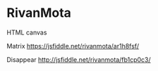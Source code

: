 # RivanMota
HTML canvas 

Matrix
https://jsfiddle.net/rivanmota/ar1h8fsf/

Disappear
http://jsfiddle.net/rivanmota/fb1cp0c3/
